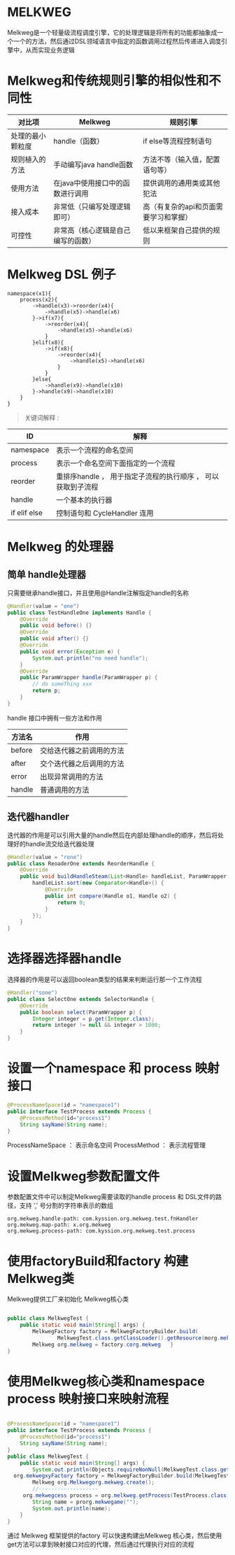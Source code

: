 # MELKWEG

Melkweg是一个轻量级流程调度引擎，它的处理逻辑是将所有的功能都抽象成一个一个的方法，然后通过DSL领域语言中指定的函数调用过程然后传递进入调度引擎中，从而实现业务逻辑

# Melkweg和传统规则引擎的相似性和不同性

|对比项|Melkweg|规则引擎|
|---|---|---|
|处理的最小颗粒度|handle（函数）|if else等流程控制语句|
|规则植入的方法|手动编写java handle函数|方法不等（输入值，配置语句等）|
|使用方法|在java中使用接口中的函数进行调用|提供调用的通用类或其他犯法|
|接入成本|非常低（只编写处理逻辑即可）|高（有复杂的api和页面需要学习和掌握）|
|可控性|非常高（核心逻辑是自己编写的函数）|低以来框架自己提供的规则|

# Melkweg DSL 例子

```
namespace(x1){
    process(x2){
        ->handle(x3)->reorder(x4){
            ->handle(x5)->handle(x6)
        }->if(x7){
            ->reorder(x4){
                ->handle(x5)->handle(x6)
            }
        }elif(x8){
            ->if(x8){
                ->reorder(x4){
                    ->handle(x5)->handle(x6)
                }
            }
        }else{
            ->handle(x9)->handle(x10)
        }->handle(x9)->handle(x10)
    }
}
```

> 关键词解释 :

ID|解释
---|---
namespace|表示一个流程的命名空间
process|表示一个命名空间下面指定的一个流程
reorder|重排序handle ， 用于指定子流程的执行顺序 ， 可以获取到子流程
handle| 一个基本的执行器
if elif else| 控制语句和 CycleHandler 连用

# Melkweg 的处理器

## 简单 handle处理器

只需要继承handle接口，并且使用@Handle注解指定handle的名称

```java
@Handler(value = "one")
public class TestHandleOne implements Handle {
    @Override
    public void before() {}
    @Override
    public void after() {}
    @Override
    public void error(Exception e) {
        System.out.println("no need handle");
    }
    @Override
    public ParamWrapper handle(ParamWrapper p) {
        // do someThing xxx
        return p;
    }
}
```

handle 接口中拥有一些方法和作用 

方法名|作用
---|---
before|交给迭代器之前调用的方法
after|交个迭代器之后调用的方法
error|出现异常调用的方法
handle|普通调用的方法

## 迭代器handler

迭代器的作用是可以引用大量的handle然后在内部处理handle的顺序，然后将处理好的handle流交给迭代器处理

```java
@Handler(value = "rone")
public class ReoaderOne extends ReorderHandle {
    @Override
    public void buildHandleSteam(List<Handle> handleList, ParamWrapper paramWrapper) {
        handleList.sort(new Comparator<Handle>() {
            @Override
            public int compare(Handle o1, Handle o2) {
                return 0;
            }
        });
    }
}
```

# 选择器选择器handle

选择器的作用是可以返回boolean类型的结果来判断运行那一个工作流程

```java
@Handler("sone")
public class SelectOne extends SelectorHandle {
    @Override
    public boolean select(ParamWrapper p) {
        Integer integer = p.get(Integer.class);
        return integer != null && integer > 1000;
    }
}
```

# 设置一个namespace 和 process 映射接口

```java
@ProcessNameSpace(id = "namespace1")
public interface TestProcess extends Process {
    @ProcessMethod(id="process1")
    String sayName(String name);
}
```

ProcessNameSpace ： 表示命名空间
ProcessMethod ： 表示流程管理

# 设置Melkweg参数配置文件

参数配置文件中可以制定Melkweg需要读取的handle process 和 DSL文件的路径，支持 ',' 号分割的字符串表示的数组


```properties
org.mekweg.handle-path: com.kyssion.org.mekweg.test.fnHandler
org.mekweg.map-path: x.org.mekweg
org.mekweg.process-path: com.kyssion.org.mekweg.test.process
```

# 使用factoryBuild和factory 构建Melkweg类

Melkweg提供工厂来初始化 Melkweg核心类

```java

public class MelkwegTest {
    public static void main(String[] args) {
        MelkwegFactory factory = MelkwegFactoryBuilder.build(
                MelkwegTest.class.getClassLoader().getResource(morg.mekwegFile());
        Melkweg org.melkweg = factory.corg.mekweg   }
}
```

# 使用Melkweg核心类和namespace process 映射接口来映射流程

```java

@ProcessNameSpace(id = "namespace1")
public interface TestProcess extends Process {
    @ProcessMethod(id="process1")
    String sayName(String name);
}
public class MelkwegTest {
    public static void main(String[] args) {
        System.out.println(Objects.requireNonNull(MelkwegTest.class.getClassLoader().getResource(mekweg)).getFile());
  org.mekwegxyFactory factory = MelkwegFactoryBuilder.build(MelkwegTest.class.getClassLoader().getResource(mekweg).getFile());
        Melkweg org.Melkwegorg.mekweg.create();
        //-------------------
     org.mekwegcess process = org.melkweg.getProcess(TestProcess.class);
        String name = prorg.mekwegame("");
        System.out.println(name);
    }
}
```

通过 Melkweg 框架提供的factory 可以快速构建出Melkweg 核心类，然后使用get方法可以拿到映射接口对应的代理，然后通过代理执行对应的流程
